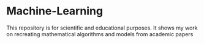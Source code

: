 # Machine-Learning
This repository is for scientific and educational purposes. It shows my work on recreating mathematical algorithms and models from academic papers 
